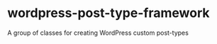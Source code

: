 wordpress-post-type-framework
=============================

A group of classes for creating WordPress custom post-types